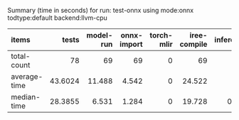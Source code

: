 Summary (time in seconds) for run: test-onnx using mode:onnx todtype:default backend:llvm-cpu

| items        |   tests |   model-run |   onnx-import |   torch-mlir |   iree-compile |   inference |
|:-------------|--------:|------------:|--------------:|-------------:|---------------:|------------:|
| total-count  | 78      |      69     |        69     |            0 |         69     |      47     |
| average-time | 43.6024 |      11.488 |         4.542 |            0 |         24.522 |       3.05  |
| median-time  | 28.3855 |       6.531 |         1.284 |            0 |         19.728 |       0.842 |
